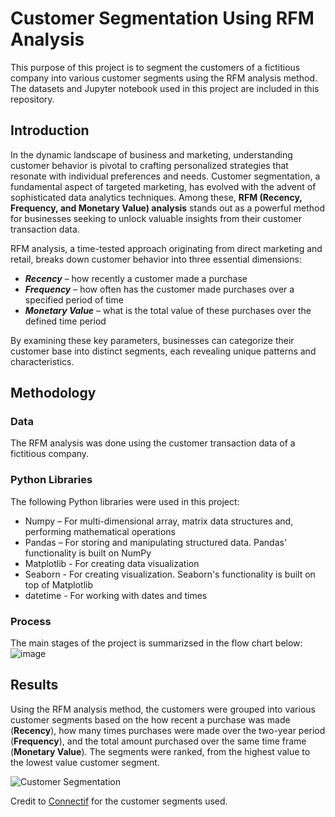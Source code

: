 # Customer Segmentation Using RFM Analysis
This purpose of this project is to segment the customers of a fictitious company into various customer segments using the RFM analysis method. The datasets and Jupyter notebook used in this project are included in this repository.
## Introduction
In the dynamic landscape of business and marketing, understanding customer behavior is pivotal to crafting personalized strategies that resonate with individual preferences and needs. Customer segmentation, a fundamental aspect of targeted marketing, has evolved with the advent of sophisticated data analytics techniques. Among these, **RFM (Recency, Frequency, and Monetary Value) analysis** stands out as a powerful method for businesses seeking to unlock valuable insights from their customer transaction data.

RFM analysis, a time-tested approach originating from direct marketing and retail, breaks down customer behavior into three essential dimensions:
* ***Recency*** – how recently a customer made a purchase
* ***Frequency*** – how often has the customer made purchases over a specified period of time
* ***Monetary Value*** – what is the total value of these purchases over the defined time period

By examining these key parameters, businesses can categorize their customer base into distinct segments, each revealing unique patterns and characteristics.
## Methodology
### Data
The RFM analysis was done using the customer transaction data of a fictitious company.
### Python Libraries
The following Python libraries were used in this project:
* Numpy – For multi-dimensional array, matrix data structures and, performing mathematical operations
* Pandas – For storing and manipulating structured data. Pandas' functionality is built on NumPy
* Matplotlib - For creating data visualization
* Seaborn - For creating visualization. Seaborn's functionality is built on top of Matplotlib
* datetime - For working with dates and times
### Process
The main stages of the project is summarizsed in the flow chart below:
![image](https://github.com/Mobolaji-Salawu/Customer-Segmentation-Using-RFM-Analysis/assets/80423645/dea9f756-0bd3-4fb9-ad5e-b8ec8f722685)
## Results
Using the RFM analysis method, the customers were grouped into various customer segments based on the how recent a purchase was made (**Recency**), how many times purchases were made over the two-year period (**Frequency**), and the total amount purchased over the same time frame (**Monetary Value**). The segments were ranked, from the highest value to the lowest value customer segment.

![Customer Segmentation](https://github.com/Mobolaji-Salawu/Customer-Segmentation-Using-RFM-Analysis/assets/80423645/c501feea-ce7c-4bf4-b74f-81473da389f6)

Credit to [Connectif](https://connectif.ai/en/blog/what-are-rfm-scores-and-how-to-calculate-them/) for the customer segments used.
